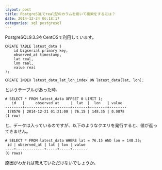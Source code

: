 ```yaml
---
layout: post
title: PostgreSQLでreal型のカラムを用いて検索をするには？
date: 2014-12-24 06:18:17
categories: sql postgresql
---
```

<!-- {% raw %} -->
<p>PostgreSQL9.3.3をCentOSで利用しています。</p>

<pre><code>CREATE TABLE latest_data (
    id bigserial primary key,
    observed_at timestamp,
    lat real,
    lon real,
    value real
);

CREATE INDEX latest_data_lat_lon_index ON latest_data(lat, lon);
</code></pre>

<p>というテーブルがあった時、</p>

<pre><code># SELECT * FROM latest_data OFFSET 0 LIMIT 1;
   id   |     observed_at     |  lat  |  lon   | value
--------+---------------------+-------+--------+--------
 178576 | 2014-12-21 01:21:00 | 76.15 | 148.35 | 0.0078
(1 row)
</code></pre>

<p>と、データは入っているのですが、以下のようなクエリを発行すると、値が返ってきません。</p>

<pre><code># SELECT * FROM latest_data WHERE lat = 76.15 AND lon = 148.35;
 id | observed_at | lat | lon | value
----+-------------+-----+-----+-------
(0 rows)
</code></pre>

<p>原因がわかれば教えていただけないでしょうか。</p>
<!-- {% endraw %} -->
